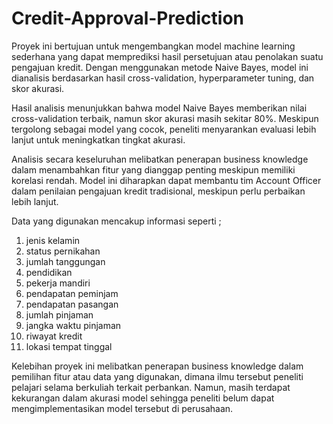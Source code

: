 # Credit-Approval-Prediction

Proyek ini bertujuan untuk mengembangkan model machine learning sederhana yang dapat memprediksi hasil persetujuan atau penolakan suatu pengajuan kredit. Dengan menggunakan metode Naive Bayes, model ini dianalisis berdasarkan hasil cross-validation, hyperparameter tuning, dan skor akurasi.

Hasil analisis menunjukkan bahwa model Naive Bayes memberikan nilai cross-validation terbaik, namun skor akurasi masih sekitar 80%. Meskipun tergolong sebagai model yang cocok, peneliti menyarankan evaluasi lebih lanjut untuk meningkatkan tingkat akurasi.

Analisis secara keseluruhan melibatkan penerapan business knowledge dalam menambahkan fitur yang dianggap penting meskipun memiliki korelasi rendah. Model ini diharapkan dapat membantu tim Account Officer dalam penilaian pengajuan kredit tradisional, meskipun perlu perbaikan lebih lanjut.

Data yang digunakan mencakup informasi seperti ; 
1. jenis kelamin
2. status pernikahan
3. jumlah tanggungan
4. pendidikan
5. pekerja mandiri
6. pendapatan peminjam
7. pendapatan pasangan
8. jumlah pinjaman
9. jangka waktu pinjaman
10. riwayat kredit
11. lokasi tempat tinggal

Kelebihan proyek ini melibatkan penerapan business knowledge dalam pemilihan fitur atau data yang digunakan, dimana ilmu tersebut peneliti pelajari selama berkuliah terkait perbankan. Namun, masih terdapat kekurangan dalam akurasi model sehingga peneliti belum dapat mengimplementasikan model tersebut di perusahaan.

